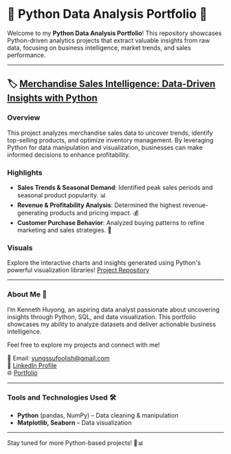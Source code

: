 # 🐍 Python Data Analysis Portfolio 🚀  

Welcome to my **Python Data Analysis Portfolio**! This repository showcases Python-driven analytics projects that extract valuable insights from raw data, focusing on business intelligence, market trends, and sales performance.  

---

## 🏷 [Merchandise Sales Intelligence: Data-Driven Insights with Python](https://github.com/Yungssu/PythonAnalysis/tree/main/MerchandiseSalesAnalysis)  

### Overview  
This project analyzes merchandise sales data to uncover trends, identify top-selling products, and optimize inventory management. By leveraging Python for data manipulation and visualization, businesses can make informed decisions to enhance profitability.  

### Highlights  
- **Sales Trends & Seasonal Demand**: Identified peak sales periods and seasonal product popularity. 📊  
- **Revenue & Profitability Analysis**: Determined the highest revenue-generating products and pricing impact. 💰  
- **Customer Purchase Behavior**: Analyzed buying patterns to refine marketing and sales strategies. 🛒  

### Visuals  
Explore the interactive charts and insights generated using Python's powerful visualization libraries! [Project Repository](https://github.com/Yungssu/PythonAnalysis/tree/main/MerchandiseSalesAnalysis)  

---

### About Me 🌟  
I’m Kenneth Huyong, an aspiring data analyst passionate about uncovering insights through Python, SQL, and data visualization. This portfolio showcases my ability to analyze datasets and deliver actionable business intelligence.  

Feel free to explore my projects and connect with me!  

📧 Email: yungssufoolish@gmail.com  
💼 [LinkedIn Profile](https://www.linkedin.com/in/kenneth-huyong-b255352b4/)  
🌐 [Portfolio](https://github.com/Yungssu)  

---

### Tools and Technologies Used 🛠️  
- **Python** (pandas, NumPy) – Data cleaning & manipulation  
- **Matplotlib, Seaborn** – Data visualization   

---

Stay tuned for more Python-based projects! 🚀📊  
